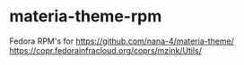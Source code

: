 # materia-theme-rpm
Fedora RPM's for https://github.com/nana-4/materia-theme/
https://copr.fedorainfracloud.org/coprs/mzink/Utils/


